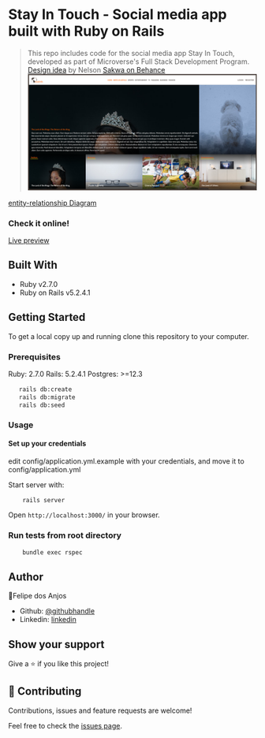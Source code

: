 # Stay In Touch - Social media app built with Ruby on Rails

> This repo includes code for the social media app Stay In Touch, developed as part of Microverse's Full Stack Development Program.  
[Design idea](https://www.behance.net/gallery/14554909/liFEsTlye-Mobile-version) by Nelson [Sakwa on Behance](https://www.behance.net/sakwadesignstudio)
![index screenshot](docs/screenshot.png)

[entity-relationship Diagram](docs/erd.pdf)
### Check it online!
[Live preview](https://felipe-ror-capstone.herokuapp.com/)

## Built With
- Ruby v2.7.0
- Ruby on Rails v5.2.4.1

## Getting Started

To get a local copy up and running clone this repository to your
computer.

### Prerequisites

Ruby: 2.7.0
Rails: 5.2.4.1
Postgres: >=12.3
```
   rails db:create
   rails db:migrate
   rails db:seed
```

### Usage

#### Set up your credentials

edit config/application.yml.example with your credentials, and move it to config/application.yml

Start server with:

```
    rails server
```
Open `http://localhost:3000/` in your browser.

### Run tests from root directory

```
    bundle exec rspec
```

## Author

👤Felipe dos Anjos

- Github: [@githubhandle](https://github.com/fc-anjos)
- Linkedin: [linkedin](https://linkedin.com/in/fc-anjos)

## Show your support

Give a ⭐️ if you like this project!

## 🤝 Contributing

Contributions, issues and feature requests are welcome!

Feel free to check the [issues
page](https://www.github.com/fc-anjos/ror-capstone/issues/).
